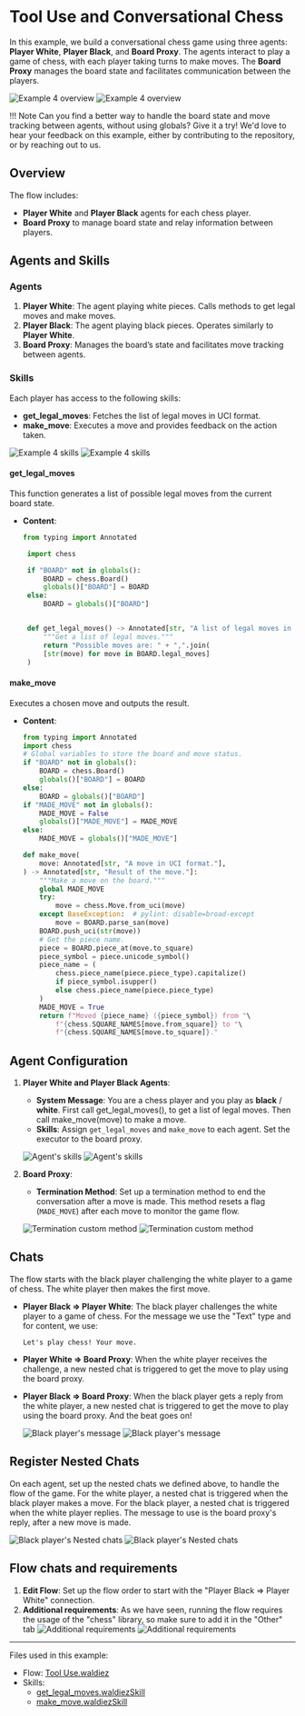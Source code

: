 # Tool Use and Conversational Chess

In this example, we build a conversational chess game using three agents: **Player White**, **Player Black**, and **Board Proxy**. The agents interact to play a game of chess, with each player taking turns to make moves. The **Board Proxy** manages the board state and facilitates communication between the players.

![Example 4 overview](../static/images/light/examples/4/overview.webp#only-light)
![Example 4 overview](../static/images/dark/examples/4/overview.webp#only-dark)

!!! Note
    Can you find a better way to handle the board state and move tracking between agents, without using globals? Give it a try! We'd love to hear your feedback on this example, either by contributing to the repository, or by reaching out to us.

## Overview

The flow includes:

- **Player White** and **Player Black** agents for each chess player.
- **Board Proxy** to manage board state and relay information between players.

## Agents and Skills

### Agents

1. **Player White**: The agent playing white pieces. Calls methods to get legal moves and make moves.
2. **Player Black**: The agent playing black pieces. Operates similarly to **Player White**.
3. **Board Proxy**: Manages the board’s state and facilitates move tracking between agents.

### Skills

Each player has access to the following skills:

- **get_legal_moves**: Fetches the list of legal moves in UCI format.
- **make_move**: Executes a move and provides feedback on the action taken.

![Example 4 skills](../static/images/light/examples/4/skills.webp#only-light)
![Example 4 skills](../static/images/dark/examples/4/skills.webp#only-dark)

#### get_legal_moves

This function generates a list of possible legal moves from the current board state.

- **Content**:

   ```python
   from typing import Annotated

    import chess

    if "BOARD" not in globals():
        BOARD = chess.Board()
        globals()["BOARD"] = BOARD
    else:
        BOARD = globals()["BOARD"]


    def get_legal_moves() -> Annotated[str, "A list of legal moves in UCI format"]:
        """Get a list of legal moves."""
        return "Possible moves are: " + ",".join(
        [str(move) for move in BOARD.legal_moves]
    )
   ```

#### make_move

Executes a chosen move and outputs the result.

- **Content**:

    ```python
    from typing import Annotated
    import chess
    # Global variables to store the board and move status.
    if "BOARD" not in globals():
        BOARD = chess.Board()
        globals()["BOARD"] = BOARD
    else:
        BOARD = globals()["BOARD"]
    if "MADE_MOVE" not in globals():
        MADE_MOVE = False
        globals()["MADE_MOVE"] = MADE_MOVE
    else:
        MADE_MOVE = globals()["MADE_MOVE"]

    def make_move(
        move: Annotated[str, "A move in UCI format."],
    ) -> Annotated[str, "Result of the move."]:
        """Make a move on the board."""
        global MADE_MOVE
        try:
            move = chess.Move.from_uci(move)
        except BaseException:  # pylint: disable=broad-except
            move = BOARD.parse_san(move)
        BOARD.push_uci(str(move))
        # Get the piece name.
        piece = BOARD.piece_at(move.to_square)
        piece_symbol = piece.unicode_symbol()
        piece_name = (
            chess.piece_name(piece.piece_type).capitalize()
            if piece_symbol.isupper()
            else chess.piece_name(piece.piece_type)
        )
        MADE_MOVE = True
        return f"Moved {piece_name} ({piece_symbol}) from "\
            f"{chess.SQUARE_NAMES[move.from_square]} to "\
            f"{chess.SQUARE_NAMES[move.to_square]}."

    ```

## Agent Configuration

1. **Player White and Player Black Agents**:
   - **System Message**: You are a chess player and you play as **black** / **white**. First call get_legal_moves(), to get a list of legal moves. Then call make_move(move) to make a move.
   - **Skills**: Assign `get_legal_moves` and `make_move` to each agent. Set the executor to the board proxy.

    ![Agent's skills](../static/images/light/examples/4/agent_skills.webp#only-light)
    ![Agent's skills](../static/images/dark/examples/4/agent_skills.webp#only-dark)

2. **Board Proxy**:
   - **Termination Method**: Set up a termination method to end the conversation after a move is made. This method resets a flag (`MADE_MOVE`) after each move to monitor the game flow.

    ![Termination custom method](../static/images/light/examples/4/termination.webp#only-light)
    ![Termination custom method](../static/images/dark/examples/4/termination.webp#only-dark)

## Chats

The flow starts with the black player challenging the white player to a game of chess. The white player then makes the first move.

- **Player Black => Player White**: The black player challenges the white player to a game of chess. For the message we use the "Text" type and for content, we use:

    ```text
    Let's play chess! Your move.
    ```

- **Player White => Board Proxy**: When the white player receives the challenge, a new nested chat is triggered to get the move to play using the board proxy.

- **Player Black => Board Proxy**: When the black player gets a reply from the white player, a new nested chat is triggered to get the move to play using the board proxy. And the beat goes on!

    ![Black player's message](../static/images/light/examples/4/nested_black.webp#only-light)
    ![Black player's message](../static/images/dark/examples/4/nested_black.webp#only-dark)

## Register Nested Chats

On each agent, set up the nested chats we defined above, to handle the flow of the game. For the white player, a nested chat is triggered when the black player makes a move. For the black player, a nested chat is triggered when the white player replies. The message to use is the board proxy's reply, after a new move is made.

![Black player's Nested chats](../static/images/light/examples/4/nested_black.webp#only-light)
![Black player's Nested chats](../static/images/dark/examples/4/nested_black.webp#only-dark)

## Flow chats and requirements

1. **Edit Flow**: Set up the flow order to start with the "Player Black => Player White" connection.
2. **Additional requirements**: As we have seen, running the flow requires the usage of the "chess" library, so make sure to add it in the "Other" tab
    ![Additional requirements](../static/images/light/examples/4/requirements.webp#only-light)
    ![Additional requirements](../static/images/dark/examples/4/requirements.webp#only-dark)

---

Files used in this example:

- Flow: [Tool Use.waldiez](https://github.com/waldiez/examples/blob/main/04%20-%20Tools/Tool%20Use.waldiez)
- Skills:
  - [get_legal_moves.waldiezSkill](https://github.com/waldiez/examples/blob/main/Exported/skills/get_legal_moves.waldiezSkill)
  - [make_move.waldiezSkill](https://github.com/waldiez/examples/blob/main/Exported/skills/make_move.waldiezSkill)
